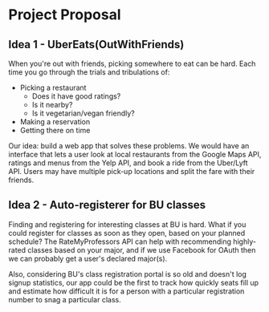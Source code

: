 # Project Proposal
## Idea 1 - UberEats(OutWithFriends)
When you're out with friends, picking somewhere to eat can be hard. Each time you go through the trials and tribulations of:
- Picking a restaurant
    - Does it have good ratings?
    - Is it nearby?
    - Is it vegetarian/vegan friendly?
- Making a reservation
- Getting there on time

Our idea: build a web app that solves these problems. We would have an interface that lets a user look at local restaurants from the Google Maps API, ratings and menus from the Yelp API, and book a ride from the Uber/Lyft API. Users may have multiple pick-up locations and split the fare with their friends.

## Idea 2 - Auto-registerer for BU classes
Finding and registering for interesting classes at BU is hard. What if you could register for classes as soon as they open, based on your planned schedule? The RateMyProfessors API can help with recommending highly-rated classes based on your major, and if we use Facebook for OAuth then we can probably get a user's declared major(s).

Also, considering BU's class registration portal is so old and doesn't log signup statistics, our app could be the first to track how quickly seats fill up and estimate how difficult it is for a person with a particular registration number to snag a particular class.
